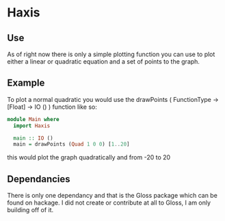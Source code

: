 # Haxis

## Use
As of right now there is only a simple plotting function you can use to plot either a linear or quadratic equation and a set of points to the graph.

## Example
To plot a normal quadratic you would use the drawPoints 
( FunctionType -> [Float] -> IO () ) function like so:

```haskell
module Main where
  import Haxis

  main :: IO ()
  main = drawPoints (Quad 1 0 0) [1..20]
```
this would plot the graph quadratically and from -20 to 20

## Dependancies
There is only one dependancy and that is the Gloss package which can be found on hackage. I did not create or contribute at all to Gloss, I am only building off of it.